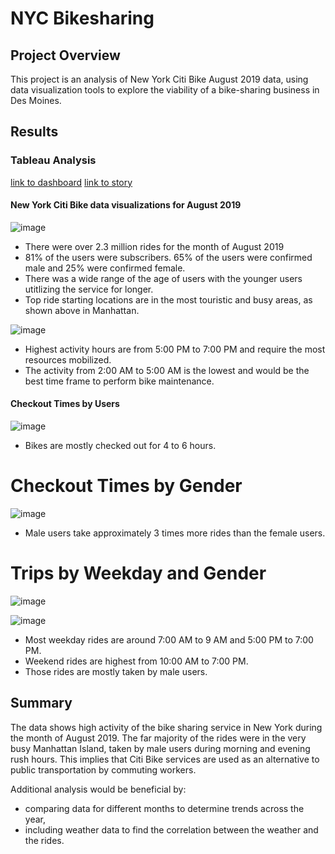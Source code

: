 # NYC Bikesharing

## Project Overview
This project is an analysis of New York Citi Bike August 2019 data, using data visualization tools to explore the viability of a bike-sharing business in Des Moines.

## Results
### Tableau Analysis

[link to dashboard](https://public.tableau.com/authoring/NYCBikeFinal/TripsbyGenderbyWeekday/NYC%20Bike%20Dashboard#1)
[link to story](https://public.tableau.com/authoring/NYCBikeFinal/TripsbyGenderbyWeekday/NYC%20Bike%20Final%20Presentation#1)

#### New York Citi Bike data visualizations for August 2019

![image](https://user-images.githubusercontent.com/88639467/146264412-90b1953c-8a6f-423f-9722-ce2e011d6456.png)

- There were over 2.3 million rides for the month of August 2019
- 81% of the users were subscribers. 65% of the users were confirmed male and 25% were confirmed female.
- There was a wide range of the age of users with the younger users utitlizing the service for longer.
- Top ride starting locations are in the most touristic and busy areas, as shown above in Manhattan.

![image](https://user-images.githubusercontent.com/88639467/146263770-1efd39af-d240-45f0-8129-9841509a8bd8.png)

- Highest activity hours are from 5:00 PM to 7:00 PM and require the most resources mobilized.
- The activity from 2:00 AM to 5:00 AM is the lowest and would be the best time frame to perform bike maintenance.

#### Checkout Times by Users

![image](https://user-images.githubusercontent.com/88639467/146263414-b854e450-e34e-4fc7-afde-2933945dbd00.png)

- Bikes are mostly checked out for 4 to 6 hours.

# Checkout Times by Gender

![image](https://user-images.githubusercontent.com/88639467/146263481-9eaa015c-d521-408a-8b1b-97064d4f31a3.png)

- Male users take approximately 3 times more rides than the female users.


# Trips by Weekday and Gender

![image](https://user-images.githubusercontent.com/88639467/146263557-d02cce64-2b15-4fee-b6c4-406b7202c027.png)

![image](https://user-images.githubusercontent.com/88639467/146263600-93088c3c-bcfc-45ef-bf4d-6b8e8ccf72bf.png)

- Most weekday rides are around 7:00 AM to 9 AM and 5:00 PM to 7:00 PM.
- Weekend rides are highest from 10:00 AM to 7:00 PM.
- Those rides are mostly taken by male users.


## Summary
The data shows high activity of the bike sharing service in New York during the month of August 2019.
The far majority of the rides were in the very busy Manhattan Island, taken by male users during morning and evening rush hours. This implies that Citi Bike services are used as an alternative to public transportation by commuting workers.

Additional analysis would be beneficial by:
- comparing data for different months to determine trends across the year,
- including weather data to find the correlation between the weather and the rides.
